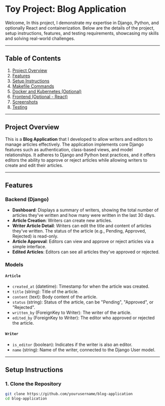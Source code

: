 # Toy Project: Blog Application

Welcome, In this project, I demonstrate my expertise in Django, Python, and optionally React and containerization. Below are the details of the project, setup instructions, features, and testing requirements, showcasing my skills and solving real-world challenges.

---

## Table of Contents
1. [Project Overview](#project-overview)
2. [Features](#features)
3. [Setup Instructions](#setup-instructions)
4. [Makefile Commands](#makefile-commands)
5. [Docker and Kubernetes (Optional)](#docker-and-kubernetes-optional)
6. [Frontend (Optional - React)](#frontend-optional---react)
7. [Screenshots](#screenshots)
8. [Testing](#testing)

---

## Project Overview

This is a **Blog Application** that I developed to allow writers and editors to manage articles effectively. The application implements core Django features such as authentication, class-based views, and model relationships. It adheres to Django and Python best practices, and it offers editors the ability to approve or reject articles while allowing writers to create and edit their articles.

---

## Features

### Backend (Django)
- **Dashboard**: Displays a summary of writers, showing the total number of articles they've written and how many were written in the last 30 days.
- **Article Creation**: Writers can create new articles.
- **Writer Article Detail**: Writers can edit the title and content of articles they've written. The status of the article (e.g., Pending, Approved, Rejected) is read-only.
- **Article Approval**: Editors can view and approve or reject articles via a simple interface.
- **Edited Articles**: Editors can see all articles they've approved or rejected.

### Models

#### `Article`
- `created_at` (datetime): Timestamp for when the article was created.
- `title` (string): Title of the article.
- `content` (text): Body content of the article.
- `status` (string): Status of the article, can be "Pending", "Approved", or "Rejected".
- `written_by` (ForeignKey to Writer): The writer of the article.
- `edited_by` (ForeignKey to Writer): The editor who approved or rejected the article.

#### `Writer`
- `is_editor` (boolean): Indicates if the writer is also an editor.
- `name` (string): Name of the writer, connected to the Django User model.

---

## Setup Instructions

### 1. Clone the Repository
```bash
git clone https://github.com/yourusername/blog-application
cd blog-application
